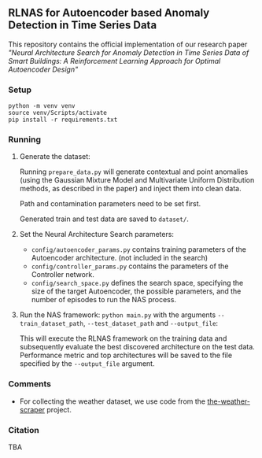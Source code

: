 ## RLNAS for Autoencoder based Anomaly Detection in Time Series Data

This repository contains the official implementation of our research paper *"Neural Architecture Search for Anomaly Detection in Time Series Data of Smart Buildings: A Reinforcement Learning Approach for Optimal Autoencoder Design"*

### Setup
``````
python -m venv venv
source venv/Scripts/activate
pip install -r requirements.txt
``````

### Running
1. Generate the dataset: 
    
    Running `prepare_data.py` will generate contextual and point anomalies (using the Gaussian Mixture Model and Multivariate Uniform Distribution methods, as described in the paper) and inject them into clean data. 
    
    Path and contamination parameters need to be set first. 
    
    Generated train and test data are saved to `dataset/`.

2. Set the Neural Architecture Search parameters:
    - `config/autoencoder_params.py` contains training parameters of the Autoencoder architecture. (not included in the search) 
    - `config/controller_params.py` contains the parameters of the Controller network.
    - `config/search_space.py` defines the search space, specifying the size of the target Autoencoder, the possible parameters, and the number of episodes to run the NAS process.

3. Run the NAS framework: `python main.py` with the arguments `--train_dataset_path`, `--test_dataset_path` and `--output_file`:

    This will execute the RLNAS framework on the training data and subsequently evaluate the best discovered architecture on the test data. Performance metric and top architectures will be saved to the file specified by the `--output_file` argument.

### Comments 
- For collecting the weather dataset, we use code from the [the-weather-scraper](https://github.com/Karlheinzniebuhr/the-weather-scraper) project.

### Citation
TBA

